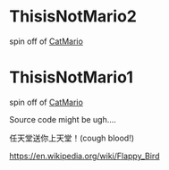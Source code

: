 # ThisisNotMario2

spin off of [CatMario](https://www.youtube.com/watch?v=ejyYNrPXs3o)

# ThisisNotMario1


spin off of [CatMario](https://www.youtube.com/watch?v=ejyYNrPXs3o)

Source code might be ugh....

任天堂送你上天堂！(cough blood!)

https://en.wikipedia.org/wiki/Flappy_Bird
